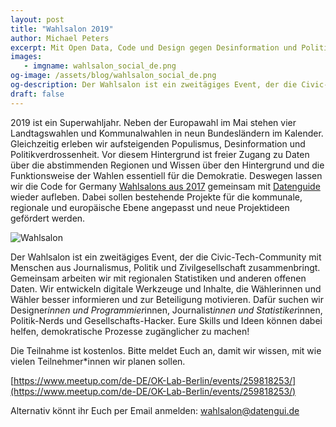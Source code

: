 ```yaml
---
layout: post
title: "Wahlsalon 2019"
author: Michael Peters
excerpt: Mit Open Data, Code und Design gegen Desinformation und Politikverdrossenheit
images:
   - imgname: wahlsalon_social_de.png
og-image: /assets/blog/wahlsalon_social_de.png
og-description: Der Wahlsalon ist ein zweitägiges Event, der die Civic-Tech-Community mit Menschen aus Journalismus, Politik und Zivilgesellschaft zusammenbringt. Gemeinsam arbeiten wir mit regionalen Statistiken und anderen offenen Daten. Wir entwickeln digitale Werkzeuge und Inhalte, die Wählerinnen und Wähler besser informieren und zur Beteiligung motivieren.
draft: false
---
```


2019 ist ein Superwahljahr. Neben der Europawahl im Mai stehen vier Landtagswahlen und Kommunalwahlen in neun Bundesländern im Kalender. Gleichzeitig erleben wir aufsteigenden Populismus, Desinformation und Politikverdrossenheit. Vor diesem Hintergrund ist freier Zugang zu Daten über die abstimmenden Regionen und Wissen über den Hintergrund und die Funktionsweise der Wahlen essentiell für die Demokratie.
Deswegen lassen wir die Code for Germany [Wahlsalons aus 2017](https://codefor.de/wahlsalons/) gemeinsam mit [Datenguide](https://datengui.de/) wieder aufleben. Dabei sollen bestehende Projekte für die kommunale, regionale und europäische Ebene angepasst und neue Projektideen gefördert werden.  

![Wahlsalon](/blog/wahlsalon_social_de.png)

Der Wahlsalon ist ein zweitägiges Event, der die Civic-Tech-Community mit Menschen aus Journalismus, Politik und Zivilgesellschaft zusammenbringt. Gemeinsam arbeiten wir mit regionalen Statistiken und anderen offenen Daten. Wir entwickeln digitale Werkzeuge und Inhalte, die Wählerinnen und Wähler besser informieren und zur Beteiligung motivieren. Dafür suchen wir Designer*innen und Programmier*innen, Journalist*innen und Statistiker*innen, Politik-Nerds und Gesellschafts-Hacker. Eure Skills und Ideen können dabei helfen, demokratische Prozesse zugänglicher zu machen!

Die Teilnahme ist kostenlos. Bitte meldet Euch an, damit wir wissen, mit wie vielen Teilnehmer*innen wir planen sollen.

[https://www.meetup.com/de-DE/OK-Lab-Berlin/events/259818253/](https://www.meetup.com/de-DE/OK-Lab-Berlin/events/259818253/)

Alternativ könnt ihr Euch per Email anmelden: wahlsalon@datengui.de
